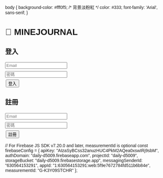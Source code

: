 <!DOCTYPE html>
body {
  background-color: #fff0f5; /* 背景淡粉紅 */
  color: #333;
  font-family: 'Arial', sans-serif;
}

<html lang="zh-Hant">
<head>
  <meta charset="UTF-8">
  <title>追星日記</title>
  <style>
    body { font-family: Arial; padding: 10px; }
    input, textarea { margin: 4px 0; width: 200px; }
    button { margin: 2px; }
    img { max-width: 120px; display:block; margin-top:4px; }
    li { border:1px solid #ccc; padding:8px; margin:6px 0; list-style:none; }
  </style>
</head>
<body>

<h1>🎵 MINEJOURNAL</h1>

<div id="loginDiv">
  <h2>登入</h2>
  <form id="loginForm">
    <input type="email" name="email" placeholder="Email" required><br>
    <input type="password" name="password" placeholder="密碼" required><br>
    <button type="submit">登入</button>
  </form>

  <h2>註冊</h2>
  <form id="signupForm">
    <input type="email" name="email" placeholder="Email" required><br>
    <input type="password" name="password" placeholder="密碼" required><br>
    <button type="submit">註冊</button>
  </form>
</div>

<div id="appDiv" style="display:none">
  <button id="logoutBtn">登出</button>

  <h2>新增 / 編輯演唱會紀錄</h2>
  <form id="recordForm">
    <input type="text" name="artist" placeholder="表演者/活動名稱" required><br>
    <input type="datetime-local" name="datetime" required><br>
    <input type="number" name="price" placeholder="票價"><br>
    <input type="text" name="seat" placeholder="座位/區域"><br>
    <input type="text" name="venue" placeholder="場地"><br>
    <textarea name="notes" placeholder="備註"></textarea><br>
    <input type="file" id="imageInput" accept="image/*"><br>
    <button type="submit">儲存</button>
  </form>

  <h2>我的紀錄</h2>
  <ul id="recordsList"></ul>
</div>

<script type="module">
// ✅ 載入 Firebase 模組
import { initializeApp } from "https://www.gstatic.com/firebasejs/10.12.2/firebase-app.js";
import { getAuth, createUserWithEmailAndPassword, signInWithEmailAndPassword, signOut, onAuthStateChanged } from "https://www.gstatic.com/firebasejs/10.12.2/firebase-auth.js";
import { getFirestore, collection, addDoc, getDocs, query, where, deleteDoc, doc, updateDoc } from "https://www.gstatic.com/firebasejs/10.12.2/firebase-firestore.js";
import { getStorage, ref, uploadBytes, getDownloadURL } from "https://www.gstatic.com/firebasejs/10.12.2/firebase-storage.js";

// ✅ ✅ ✅ 請填入你 Firebase 控制台的正確 config 值：
// Import the functions you need from the SDKs you need
import { initializeApp } from "firebase/app";
import { getAnalytics } from "firebase/analytics";
// TODO: Add SDKs for Firebase products that you want to use
// https://firebase.google.com/docs/web/setup#available-libraries

// Your web app's Firebase configuration
// For Firebase JS SDK v7.20.0 and later, measurementId is optional
const firebaseConfig = {
  apiKey: "AIzaSyBCss32anuzHUC4PkM2AQea0xswIRj9sbM",
  authDomain: "daily-d5009.firebaseapp.com",
  projectId: "daily-d5009",
  storageBucket: "daily-d5009.firebasestorage.app",
  messagingSenderId: "630564153291",
  appId: "1:630564153291:web:5f9e7672784fd511b6b84e",
  measurementId: "G-K3Y09STCHR"
};

// Initialize Firebase
const app = initializeApp(firebaseConfig);
const analytics = getAnalytics(app);
// ✅ 初始化 Firebase
const app = initializeApp(firebaseConfig);
const auth = getAuth(app);
const db = getFirestore(app);
const storage = getStorage(app);

// ✅ 抓取 DOM 元素
const loginDiv = document.getElementById("loginDiv");
const appDiv = document.getElementById("appDiv");
const loginForm = document.getElementById("loginForm");
const signupForm = document.getElementById("signupForm");
const logoutBtn = document.getElementById("logoutBtn");
const recordForm = document.getElementById("recordForm");
const recordsList = document.getElementById("recordsList");
const imageInput = document.getElementById("imageInput");

let editingId = null;
let editingImageUrl = null;

// ✅ 登入狀態監聽
onAuthStateChanged(auth, user => {
  if (user) {
    loginDiv.style.display = "none";
    appDiv.style.display = "block";
    loadRecords(user.uid);
  } else {
    loginDiv.style.display = "block";
    appDiv.style.display = "none";
  }
});

// ✅ 註冊處理
signupForm.addEventListener("submit", async e => {
  e.preventDefault();
  const email = signupForm["email"].value;
  const password = signupForm["password"].value;
  try {
    await createUserWithEmailAndPassword(auth, email, password);
    alert("✅ 註冊成功！");
    signupForm.reset();
  } catch (err) {
    console.error("❌ 註冊錯誤:", err.code, err.message);
    alert("註冊失敗：" + err.message);
  }
});

// ✅ 登入處理
loginForm.addEventListener("submit", async e => {
  e.preventDefault();
  const email = loginForm["email"].value;
  const password = loginForm["password"].value;
  try {
    await signInWithEmailAndPassword(auth, email, password);
    loginForm.reset();
  } catch (err) {
    console.error("❌ 登入錯誤:", err.code, err.message);
    alert("登入失敗：" + err.message);
  }
});

// ✅ 登出處理
logoutBtn.addEventListener("click", async () => {
  try {
    await signOut(auth);
  } catch (err) {
    alert("登出失敗：" + err.message);
  }
});

// ✅ 儲存紀錄
recordForm.addEventListener("submit", async e => {
  e.preventDefault();
  const user = auth.currentUser;
  if (!user) return;

  let imageUrl = editingImageUrl || "";
  const file = imageInput.files[0];
  if (file) {
    const storageRef = ref(storage, `images/${user.uid}_${Date.now()}_${file.name}`);
    await uploadBytes(storageRef, file);
    imageUrl = await getDownloadURL(storageRef);
  }

  const data = {
    uid: user.uid,
    artist: recordForm["artist"].value,
    datetime: recordForm["datetime"].value,
    price: recordForm["price"].value,
    seat: recordForm["seat"].value,
    venue: recordForm["venue"].value,
    notes: recordForm["notes"].value,
    image: imageUrl,
    createdAt: new Date()
  };

  try {
    if (editingId) {
      await updateDoc(doc(db, "concerts", editingId), data);
      editingId = null;
      editingImageUrl = null;
    } else {
      await addDoc(collection(db, "concerts"), data);
    }
    recordForm.reset();
    imageInput.value = "";
    loadRecords(user.uid);
  } catch (err) {
    alert("儲存失敗：" + err.message);
  }
});

// ✅ 載入紀錄
async function loadRecords(uid) {
  recordsList.innerHTML = "";
  const q = query(collection(db, "concerts"), where("uid", "==", uid));
  const snap = await getDocs(q);
  snap.forEach(docSnap => {
    const d = docSnap.data();
    const li = document.createElement("li");
    li.innerHTML = `<strong>${d.artist}</strong> (${d.datetime})<br>
                    票價: ${d.price} 座位: ${d.seat} 場地: ${d.venue}<br>
                    備註: ${d.notes}<br>`;
    if (d.image) li.innerHTML += `<img src="${d.image}"><br>`;
    const editBtn = document.createElement("button"); editBtn.textContent = "編輯";
    editBtn.onclick = () => startEdit(docSnap.id, d);
    const delBtn = document.createElement("button"); delBtn.textContent = "刪除";
    delBtn.onclick = async () => {
      await deleteDoc(doc(db, "concerts", docSnap.id));
      loadRecords(uid);
    };
    li.appendChild(editBtn);
    li.appendChild(delBtn);
    recordsList.appendChild(li);
  });
}

// ✅ 編輯紀錄
function startEdit(id, data) {
  editingId = id;
  editingImageUrl = data.image || null;
  recordForm["artist"].value = data.artist;
  recordForm["datetime"].value = data.datetime;
  recordForm["price"].value = data.price;
  recordForm["seat"].value = data.seat;
  recordForm["venue"].value = data.venue;
  recordForm["notes"].value = data.notes;
}
</script>
</body>
<script type="module">
  // Import the functions you need from the SDKs you need
  import { initializeApp } from "https://www.gstatic.com/firebasejs/12.4.0/firebase-app.js";
  import { getAnalytics } from "https://www.gstatic.com/firebasejs/12.4.0/firebase-analytics.js";
  // TODO: Add SDKs for Firebase products that you want to use
  // https://firebase.google.com/docs/web/setup#available-libraries

  // Your web app's Firebase configuration
  // For Firebase JS SDK v7.20.0 and later, measurementId is optional
  const firebaseConfig = {
    apiKey: "AIzaSyBCss32anuzHUC4PkM2AQea0xswIRj9sbM",
    authDomain: "daily-d5009.firebaseapp.com",
    projectId: "daily-d5009",
    storageBucket: "daily-d5009.firebasestorage.app",
    messagingSenderId: "630564153291",
    appId: "1:630564153291:web:5f9e7672784fd511b6b84e",
    measurementId: "G-K3Y09STCHR"
  };

  // Initialize Firebase
  const app = initializeApp(firebaseConfig);
  const analytics = getAnalytics(app);
</script>
// For Firebase JS SDK v7.20.0 and later, measurementId is optional
const firebaseConfig = {
  apiKey: "AIzaSyBCss32anuzHUC4PkM2AQea0xswIRj9sbM",
  authDomain: "daily-d5009.firebaseapp.com",
  projectId: "daily-d5009",
  storageBucket: "daily-d5009.firebasestorage.app",
  messagingSenderId: "630564153291",
  appId: "1:630564153291:web:5f9e7672784fd511b6b84e",
  measurementId: "G-K3Y09STCHR"
};
</html>
